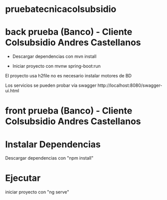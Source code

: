 # pruebatecnicacolsubsidio

# back prueba (Banco) - Cliente Colsubsidio Andres Castellanos


* Descargar dependencias con mvn install

* Iniciar proyecto con mvnw spring-boot:run

El proyecto usa h2file no es necesario instalar motores
de BD

Los servicios se pueden probar vía swagger
http://localhost:8080/swagger-ui.html


# front prueba (Banco) - Cliente Colsubsidio Andres Castellanos


# Instalar Dependencias
Descargar dependencias con "npm install"

# Ejecutar
iniciar proyecto con "ng serve"
